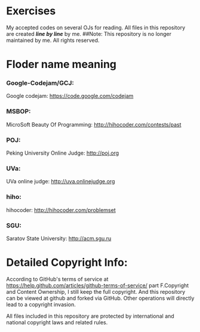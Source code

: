 # Exercises
My accepted codes on several OJs for reading. All files in this repository are created ***line by line*** by me.
##Note: This repository is no longer maintained by me.
All rights reserved.

# Floder name meaning
### Google-Codejam/GCJ:
Google codejam: https://code.google.com/codejam
### MSBOP:
MicroSoft Beauty Of Programming: http://hihocoder.com/contests/past
### POJ:
Peking University Online Judge: http://poj.org
### UVa:
UVa online judge: http://uva.onlinejudge.org
### hiho:
hihocoder: http://hihocoder.com/problemset
### SGU:
Saratov State University: http://acm.sgu.ru


# Detailed Copyright Info:
According to GitHub's terms of service at https://help.github.com/articles/github-terms-of-service/
part F.Copyright and Content Ownership, I still keep the full copyright. And this repository can be viewed at github and forked  via GitHub. Other operations will directly lead to a copyright invasion.

All files included in this repository are protected by international and national copyright laws and related rules.
